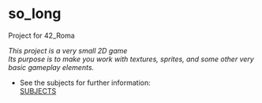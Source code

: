 # so_long
Project for 42_Roma

*This project is a very small 2D game*  
*Its purpose is to make you work with textures, sprites, and some other very basic gameplay elements.*

- See the subjects for further information:  
[SUBJECTS](Resources/en.subject.pdf)
